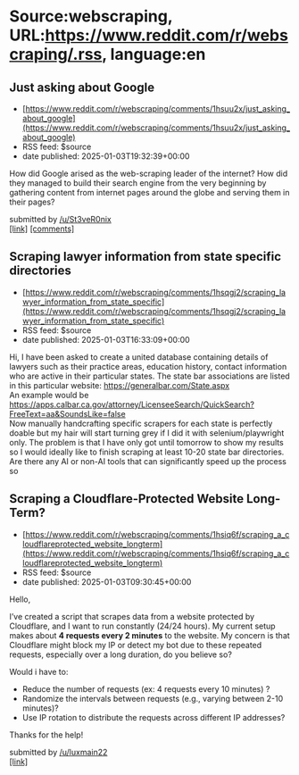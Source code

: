 # Source:webscraping, URL:https://www.reddit.com/r/webscraping/.rss, language:en

## Just asking about Google
 - [https://www.reddit.com/r/webscraping/comments/1hsuu2x/just_asking_about_google](https://www.reddit.com/r/webscraping/comments/1hsuu2x/just_asking_about_google)
 - RSS feed: $source
 - date published: 2025-01-03T19:32:39+00:00

<!-- SC_OFF --><div class="md"><p>How did Google arised as the web-scraping leader of the internet? How did they managed to build their search engine from the very beginning by gathering content from internet pages around the globe and serving them in their pages?</p> </div><!-- SC_ON --> &#32; submitted by &#32; <a href="https://www.reddit.com/user/St3veR0nix"> /u/St3veR0nix </a> <br/> <span><a href="https://www.reddit.com/r/webscraping/comments/1hsuu2x/just_asking_about_google/">[link]</a></span> &#32; <span><a href="https://www.reddit.com/r/webscraping/comments/1hsuu2x/just_asking_about_google/">[comments]</a></span>

## Scraping lawyer information from state specific directories
 - [https://www.reddit.com/r/webscraping/comments/1hsqgj2/scraping_lawyer_information_from_state_specific](https://www.reddit.com/r/webscraping/comments/1hsqgj2/scraping_lawyer_information_from_state_specific)
 - RSS feed: $source
 - date published: 2025-01-03T16:33:09+00:00

<!-- SC_OFF --><div class="md"><p>Hi, I have been asked to create a united database containing details of lawyers such as their practice areas, education history, contact information who are active in their particular states. The state bar associations are listed in this particular website: <a href="https://generalbar.com/State.aspx">https://generalbar.com/State.aspx</a><br/> An example would be <a href="https://apps.calbar.ca.gov/attorney/LicenseeSearch/QuickSearch?FreeText=aa&amp;SoundsLike=false">https://apps.calbar.ca.gov/attorney/LicenseeSearch/QuickSearch?FreeText=aa&amp;SoundsLike=false</a><br/> Now manually handcrafting specific scrapers for each state is perfectly doable but my hair will start turning grey if I did it with selenium/playwright only. The problem is that I have only got until tomorrow to show my results so I would ideally like to finish scraping at least 10-20 state bar directories. Are there any AI or non-AI tools that can significantly speed up the process so

## Scraping a Cloudflare-Protected Website Long-Term?
 - [https://www.reddit.com/r/webscraping/comments/1hsiq6f/scraping_a_cloudflareprotected_website_longterm](https://www.reddit.com/r/webscraping/comments/1hsiq6f/scraping_a_cloudflareprotected_website_longterm)
 - RSS feed: $source
 - date published: 2025-01-03T09:30:45+00:00

<!-- SC_OFF --><div class="md"><p>Hello,</p> <p>I’ve created a script that scrapes data from a website protected by Cloudflare, and I want to run constantly (24/24 hours). My current setup makes about <strong>4 requests every 2 minutes</strong> to the website. My concern is that Cloudflare might block my IP or detect my bot due to these repeated requests, especially over a long duration, do you believe so? </p> <p>Would i have to: </p> <ul> <li>Reduce the number of requests (ex: 4 requests every 10 minutes) ?</li> <li>Randomize the intervals between requests (e.g., varying between 2-10 minutes)?</li> <li>Use IP rotation to distribute the requests across different IP addresses?</li> </ul> <p>Thanks for the help!</p> </div><!-- SC_ON --> &#32; submitted by &#32; <a href="https://www.reddit.com/user/luxmain22"> /u/luxmain22 </a> <br/> <span><a href="https://www.reddit.com/r/webscraping/comments/1hsiq6f/scraping_a_cloudflareprotected_website_longterm/">[link]</a></span> &#32; <span><a hr

